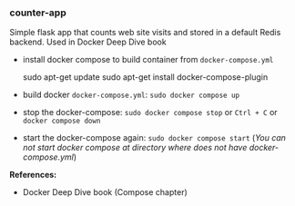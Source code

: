 ### counter-app

Simple flask app that counts web site visits and stored in a default Redis backend. Used in Docker Deep Dive book

- install docker compose to build container from `docker-compose.yml`

	sudo apt-get update
	sudo apt-get install docker-compose-plugin

- build docker `docker-compose.yml`: `sudo docker compose up`
- stop the docker-compose: `sudo docker compose stop` or `Ctrl + C` or `docker compose down`
- start the docker-compose again: `sudo docker compose start` (*You can not start docker compose at directory where does not have docker-compose.yml*)

**References:**
- Docker Deep Dive book (Compose chapter)
